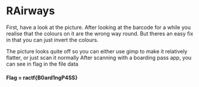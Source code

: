 # RAirways

First, have a look at the picture.
After looking at the barcode for a while you realise that the colours on it are the wrong way round.
But theres an easy fix in that you can just invert the colours.

The picture looks quite off so you can either use gimp to make it relatively flatter, or just scan it normally
After scanning with a boarding pass app, you can see in flag in the file data

#### Flag = ractf{B0ard1ngP4SS}
